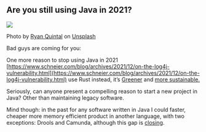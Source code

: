 ## Are you still using Java in 2021?

![](https://cdn.hashnode.com/res/hashnode/image/upload/v1658783915753/jRuQqAj2O.jpeg)

Photo by [Ryan Quintal](https://unsplash.com/@ryanquintal?utm_source=medium&utm_medium=referral) on [Unsplash](https://unsplash.com?utm_source=medium&utm_medium=referral)

Bad guys are coming for you:

One more reason to stop using Java in 2021 [https://www.schneier.com/blog/archives/2021/12/on-the-log4j-vulnerability.html](https://www.schneier.com/blog/archives/2021/12/on-the-log4j-vulnerability.html) use Rust instead, it’s [Greener](https://medium.com/@loraxman/rust-a-green-language-for-21st-century-9935303db91f) and [more sustainable.](https://foundation.rust-lang.org/posts/2021-12-06-love-for-rust-at-reinvent/)

Seriously, can anyone present a compelling reason to start a new project in Java? Other than maintaining legacy software.

Mind though: in the past for any software written in Java I could faster, cheaper more memory efficient product in another language, with two exceptions: Drools and Camunda, although this gap is [closing](https://github.com/bpxe/bpxe).